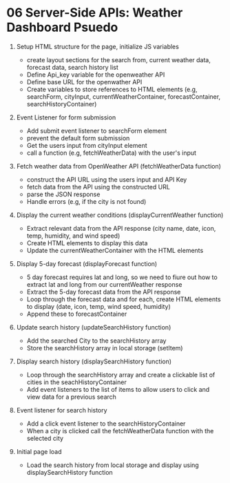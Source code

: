 # 06 Server-Side APIs: Weather Dashboard Psuedo

1. Setup HTML structure for the page, initialize JS variables
    - create layout sections for the search from, current weather data, forecast data, search history list
    - Define Api_key variable for the openweather API
    - Define base URL for the openwather API
    - Create variables to store references to HTML elements (e.g, searchForm, cityInput, currentWeatherContainer, forecastContainer, searchHistoryContainer)

2. Event Listener for form submission 
    - Add submit event listener to searchForm element
    - prevent the default form submission
    - Get the users input from cityInput element
    - call a function (e.g, fetchWeatherData) with the user's input

3. Fetch weather data from OpenWeather API (fetchWeatherData function)
    - construct the API URL using the users input and API Key
    - fetch data from the API using the constructed URL
    - parse the JSON response
    - Handle errors (e.g, if the city is not found)

4. Display the current weather conditions (displayCurrentWeather function)
    - Extract relevant data from the API response (city name, date, icon, temp, humidity, and wind speed)
    - Create HTML elements to display this data
    - Update the currentWeatherContainer with the HTML elements

5. Display 5-day forecast (displayForecast function)
    - 5 day forecast requires lat and long, so we need to fiure out how to extract lat and long from our currentWeather response
    - Extract the 5-day forecast data from the API response
    - Loop through the forecast data and for each, create HTML elements to display (date, icon, temp, wind speed, humidity)
    - Append these to forecastContainer

6. Update search history (updateSearchHistory function)
    - Add the searched City to the searchHistory array
    - Store the searchHistory array in local storage (setItem)

7. Display search history (displaySearchHistory function)
    - Loop through the searchHistory array and create a clickable list of cities in the seachHistoryContainer
    - Add event listeners to the list of items to allow users to click and view data for a previous search

8. Event listener for search history 
    - Add a click event listener to the searchHistoryContainer
    - When a city is clicked call the fetchWeatherData function with the selected city

9. Initial page load
    - Load the search history from local storage and display using displaySearchHistory function